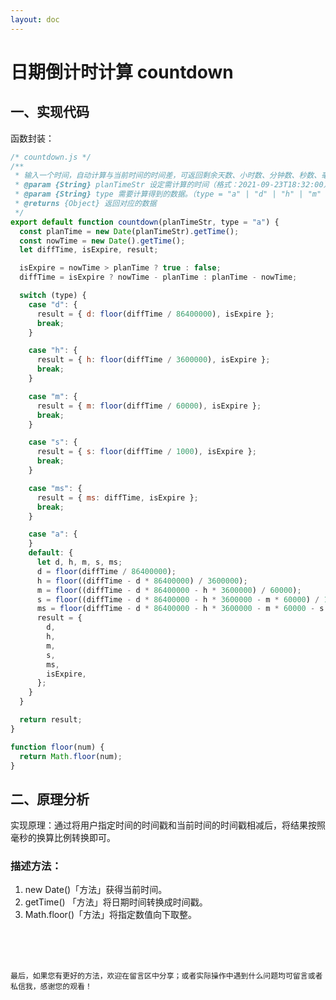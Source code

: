 ```yaml
---
layout: doc
---
```


# 日期倒计时计算 countdown

## 一、实现代码

函数封装：

```js
/* countdown.js */
/**
 * 输入一个时间，自动计算与当前时间的时间差，可返回剩余天数、小时数、分钟数、秒数、毫秒数，或全部最佳时间集合。
 * @param {String} planTimeStr 设定需计算的时间（格式：2021-09-23T18:32:00）
 * @param {String} type 需要计算得到的数据。（type = "a" | "d" | "h" | "m" | "s" | "ms"）
 * @returns {Object} 返回对应的数据
 */
export default function countdown(planTimeStr, type = "a") {
  const planTime = new Date(planTimeStr).getTime();
  const nowTime = new Date().getTime();
  let diffTime, isExpire, result;

  isExpire = nowTime > planTime ? true : false;
  diffTime = isExpire ? nowTime - planTime : planTime - nowTime;

  switch (type) {
    case "d": {
      result = { d: floor(diffTime / 86400000), isExpire };
      break;
    }

    case "h": {
      result = { h: floor(diffTime / 3600000), isExpire };
      break;
    }

    case "m": {
      result = { m: floor(diffTime / 60000), isExpire };
      break;
    }

    case "s": {
      result = { s: floor(diffTime / 1000), isExpire };
      break;
    }

    case "ms": {
      result = { ms: diffTime, isExpire };
      break;
    }

    case "a": {
    }
    default: {
      let d, h, m, s, ms;
      d = floor(diffTime / 86400000);
      h = floor((diffTime - d * 86400000) / 3600000);
      m = floor((diffTime - d * 86400000 - h * 3600000) / 60000);
      s = floor((diffTime - d * 86400000 - h * 3600000 - m * 60000) / 1000);
      ms = floor(diffTime - d * 86400000 - h * 3600000 - m * 60000 - s * 1000);
      result = {
        d,
        h,
        m,
        s,
        ms,
        isExpire,
      };
    }
  }

  return result;
}

function floor(num) {
  return Math.floor(num);
}
```

## 二、原理分析

实现原理：通过将用户指定时间的时间戳和当前时间的时间戳相减后，将结果按照毫秒的换算比例转换即可。

### 描述方法：

1. new Date()「方法」获得当前时间。
2. getTime() 「方法」将日期时间转换成时间戳。
3. Math.floor()「方法」将指定数值向下取整。

<br />
<br />
<br />

`最后，如果您有更好的方法，欢迎在留言区中分享；或者实际操作中遇到什么问题均可留言或者私信我，感谢您的观看！`
